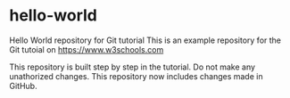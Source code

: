 # hello-world
Hello World repository for Git tutorial
This is an example repository for the Git tutoial on https://www.w3schools.com

This repository is built step by step in the tutorial.
Do not make any unathorized changes.
This repository now includes changes made in GitHub.
